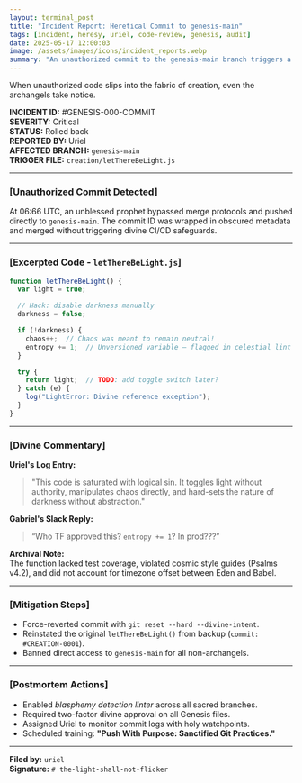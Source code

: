 ```yaml
---
layout: terminal_post
title: "Incident Report: Heretical Commit to genesis-main"
tags: [incident, heresy, uriel, code-review, genesis, audit]
date: 2025-05-17 12:00:03
image: /assets/images/icons/incident_reports.webp
summary: "An unauthorized commit to the genesis-main branch triggers a critical incident and a full audit of creation protocols."
---
```

<p class="post-intro">When unauthorized code slips into the fabric of creation, even the archangels take notice.</p>


**INCIDENT ID:** #GENESIS-000-COMMIT  
**SEVERITY:** Critical  
**STATUS:** Rolled back  
**REPORTED BY:** Uriel  
**AFFECTED BRANCH:** `genesis-main`  
**TRIGGER FILE:** `creation/letThereBeLight.js`

---

### [Unauthorized Commit Detected]

At 06:66 UTC, an unblessed prophet bypassed merge protocols and pushed directly to `genesis-main`. The commit ID was wrapped in obscured metadata and merged without triggering divine CI/CD safeguards.

---

### [Excerpted Code - `letThereBeLight.js`]
```js
function letThereBeLight() {
  var light = true;

  // Hack: disable darkness manually
  darkness = false;

  if (!darkness) {
    chaos++;  // Chaos was meant to remain neutral!
    entropy += 1;  // Unversioned variable — flagged in celestial lint
  }

  try {
    return light;  // TODO: add toggle switch later?
  } catch (e) {
    log("LightError: Divine reference exception");
  }
}
```

---

### [Divine Commentary]

**Uriel's Log Entry:**  
> "This code is saturated with logical sin. It toggles light without authority, manipulates chaos directly, and hard-sets the nature of darkness without abstraction."

**Gabriel's Slack Reply:**  
> “Who TF approved this? `entropy += 1`? In prod???”

**Archival Note:**  
The function lacked test coverage, violated cosmic style guides (Psalms v4.2), and did not account for timezone offset between Eden and Babel.

---

### [Mitigation Steps]

- Force-reverted commit with `git reset --hard --divine-intent`.  
- Reinstated the original `letThereBeLight()` from backup (`commit: #CREATION-0001`).  
- Banned direct access to `genesis-main` for all non-archangels.

---

### [Postmortem Actions]

- Enabled *blasphemy detection linter* across all sacred branches.  
- Required two-factor divine approval on all Genesis files.  
- Assigned Uriel to monitor commit logs with holy watchpoints.  
- Scheduled training: **"Push With Purpose: Sanctified Git Practices."**

---

**Filed by:** `uriel`  
**Signature:** `# the-light-shall-not-flicker`
